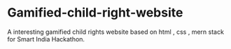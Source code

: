 # Gamified-child-right-website
A interesting gamified child rights website   based on html , css , mern stack for Smart India Hackathon.
